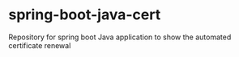 # spring-boot-java-cert
Repository for spring boot Java application to show the automated certificate renewal 
